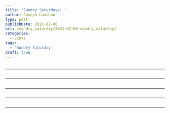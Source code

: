```yaml
---
title: 'Sundry Saturdays: '
author: Joseph Louthan
type: post
publishDate: 2021-02-06
url: /sundry_saturday/2021-02-06-sundry_saturday/
categories:
  - Links
tags:
  - 'Sundry Saturday'
draft: true
---
```


##


------

##


------

##


------

##


------

##


------

